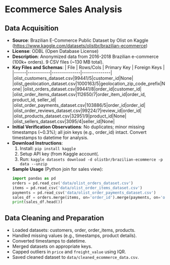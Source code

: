 # Ecommerce Sales Analysis

## Data Acquisition
- **Source**: Brazilian E-Commerce Public Dataset by Olist on Kaggle (https://www.kaggle.com/datasets/olistbr/brazilian-ecommerce)
- **License**: ODBL (Open Database License)
- **Description**: Anonymized data from 2016-2018 Brazilian e-commerce (100k+ orders). 9 CSV files (~130 MB total).
- **Key Files and Schemas**:
  | File | Rows/Cols | Primary Key | Foreign Keys |
  |------|-----------|--------------|--------------|
  |olist_customers_dataset.csv|99441/5|customer_id|None|
  |olist_geolocation_dataset.csv|1000163/5|geolocation_zip_code_prefix|None|
  |olist_orders_dataset.csv|99441/8|order_id|customer_id|
  |olist_order_items_dataset.csv|112650/7|order_item_id|order_id, product_id, seller_id|
  |olist_order_payments_dataset.csv|103886/5|order_id|order_id|
  |olist_order_reviews_dataset.csv|99224/7|review_id|order_id|
  |olist_products_dataset.csv|32951/9|product_id|None|
  |olist_sellers_dataset.csv|3095/4|seller_id|None|
- **Initial Verification Observations**: No duplicates; minor missing timestamps (~0.3%); all join keys (e.g., order_id) intact. Convert timestamps to datetime for analysis.
- **Download Instructions**:
  1. Install: `pip install kaggle`
  2. Setup API key (from Kaggle account(.
  3. Run: `kaggle datasets download -d olistbr/brazilian-ecommerce -p data --unzip`
- **Sample Usage** (Python join for sales view):
  ```python
  import pandas as pd
  orders = pd.read_csv('data/olist_orders_dataset.csv')
  items = pd.read_csv('data/olist_order_items_dataset.csv')
  payments = pd.read_csv('data/olist_order_payments_dataset.csv')
  sales_df = orders.merge(items, on='order_id').merge(payments, on='order_id')
  print(sales_df.head())


## Data Cleaning and Preparation
- Loaded datasets: customers, order, order_items, products.
- Handled missing values (e.g., timestamps, product details).
- Converted timestamps to datetime.
- Merged datasets on appropriate keys.
- Capped outliers in `price` and `freight_value` using IQR.
- Saved cleaned dataset to `data/cleaned_ecommerce_data.csv`.
